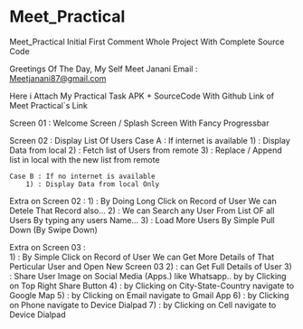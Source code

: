 # Meet_Practical
Meet_Practical Initial First Comment Whole Project With Complete Source Code

Greetings Of The Day,
My Self Meet Janani
Email : Meetjanani87@gmail.com

Here i Attach My Practical Task APK  + SourceCode With Github Link of Meet Practical`s Link


Screen 01  : Welcome Screen / Splash Screen With Fancy Progressbar

Screen 02  : Display List Of Users
	Case A : If internet is available
		1) : Display Data from local
		2) : Fetch list of Users from remote
		3) : Replace / Append  list in local with the new list from remote 

	Case B : If no internet is available
		1) : Display Data from local Only

Extra on Screen 02 : 
		1) : By Doing Long Click on Record of User We can Detele That Record also...
		2) : We can Search any User From List OF all Users By typing any users Name...
		3) : Load More Users By Simple Pull Down (By Swipe Down) 

Extra on Screen 03 :  
		1) : By Simple Click on Record of User We can Get More Details of That Perticular User and Open New Screen 03
		2) : can Get Full Details of User
		3) : Share User Image on Social Media (Apps.) like Whatsapp.. by by Clicking on Top Right Share Button
		4) : by Clicking on City-State-Country navigate to Google Map
		5) : by Clicking on Email navigate to Gmail App 
		6) : by Clicking on Phone navigate to Device Dialpad
		7) : by Clicking on Cell navigate to Device Dialpad
		
